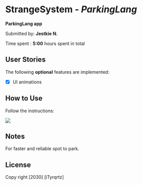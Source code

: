 # StrangeSystem - *ParkingLang*

**ParkingLang app**

Submitted by: **Jestkie N.**

Time spent : **5:00** hours spent in total

## User Stories

The following **optional** features are implemented:

*[x] UI animations

## How to Use

Follow the instructions:

<img src= 'https://imgur.com/gallery/IUqZjxu'>

## Notes

For faster and reliable spot to park.

## License

Copy right [2030] [iTyrqrtz]

